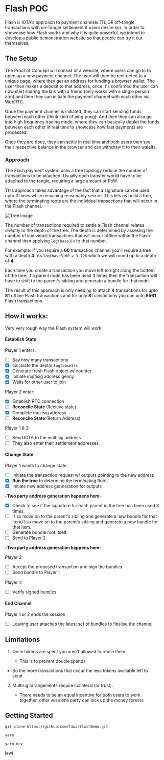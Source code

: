 # Flash POC

Flash is IOTA's approach to payment channels (TL;DR off-tangle transactions with on-Tangle settlement if users desire so). In order to showcase how Flash works and why it is quite powerful, we intend to develop a public demonstration website so that people can try it out themselves.

## The Setup

The Proof of Concept will consist of a website, where users can go to to open up a new payment channel. The user will then be redirected to a unique page, where they get an address for funding a browser wallet. The user then makes a deposit to that address, once it's confirmed the user can now start sharing the link with a friend (only works with a single person atm) and then they can initiate the payment channel with each other via WebRTC.

Once the payment channel is initiated, they can start sending funds between each other (think kind of ping pong). And then they can also go into high frequency trading mode, where they can basically deplet the funds between each other in real time to showcase how fast payments are processed.

Once they are done, they can settle in real time and both users then see their respective balance in the browser and can withdraw it to their walelts.



### Approach

The Flash payment system uses a tree topology reduce the number of transactions to be attached. Usually each transfer would have to be attached to the tangle, requiring a large amount of PoW. 

This approach takes advantage of the fact that a signature can be used upto 3 times while remaining reasonably secure. This lets us build a tree, where the terminating roots are the individual transactions that will occur in the Flash channel.

![Tree image](http://i.imgur.com/v90BcQ0.png)



The number of transactions required to settle a Flash channel relates directly to the depth of the tree. The depth is determined by assesing the number of inidividual transactions that will occur offline within the Flash channel then applying `log(base3)x` to that number. 

For example: if you require a **60** transaction channel you'll require a tree with a depth **4**. As `log(base3)60 = 3.726` which we will round up to a depth of **4**.

Each time you create a transaction you move left to right along the bottom of the tree. If a parent node has been used 3 times then the transaction will have to shift to the parent's sibling and generate a bundle for that node.

The result of this approach is only needing to attach **4** transactions for upto **81** offline Flash transactions and for only **8** transactions you can upto **6561** Flash transactions.

## How it works:

Very very rough way the Flash system will work

#### Establish State

Player 1 enters:

- [ ] Say how many transactions
- [x] calculate the depth: `log(base3)x` 
- [x] Generate fresh Flash object w/ counter
- [x] Initiate multisig address genny
- [x] Waits for other user to join

Player 2 enter:

- [x] Establish RTC connection
- [ ] **Reconcile State** (Recieve state)
- [x] Complete mulitsig address 
- [ ] **Reconcile State** (Return Address)

Player 1 & 2:

- [ ] Send IOTA to the multisig address
- [ ] They also enter their settlement addresses

#### Change State

Player 1 wants to change state:

- [ ] Initiate the transaction request w/ outputs pointing to the new address
- [x] **Run the tree** to determine the terminating Root.
- [x] Initiate new address genneration for outputs

-**Two party address generation happens here**-

- [x] Check to see if the signature for each parent in the tree has been used 3 times.
- [ ] If so move on to the parent's sibling and generate a new bundle for that item.If so move on to the parent's sibling and generate a new bundle for that item.
- [ ] Generate bundle root itself.
- [ ] Send to Player 2

-**Two party address generation happens here**-


Player 2:

- [ ] Accept the proposed transaction and sign the bundles
- [ ] Send bundle to Player 1

Player 1:

- [ ] Verify signed bundles

#### End Channel

Player 1 or 2 ends the session

- [ ] Leaving user attaches the latest set of bundles to finalise the channel.

## Limitations

1. Once tokens are spent you aren't allowed to reuse them

   - This is to prevent double spends


- So the more transactions that occur the less tokens available left to send. 

2. Multisig arrangements require collateral (or trust).

   - There needs to be an equal incentive for both users to work together, other wise one party can lock up the money forever.

## Getting Started

```
git clone https://github.com/l3wi/flashDemo.git

yarn

yarn dev
```



lewi